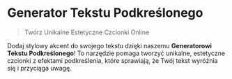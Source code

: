 # Generator Tekstu Podkreślonego

> Twórz Unikalne Estetyczne Czcionki Online

Dodaj stylowy akcent do swojego tekstu dzięki naszemu **Generatorowi Tekstu Podkreślonego**! To narzędzie pomaga tworzyć unikalne, estetyczne czcionki z efektami podkreślenia, które sprawiają, że Twój tekst wyróżnia się i przyciąga uwagę.